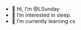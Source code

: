 - 👋 Hi, I’m @LSunday
- 👀 I’m interested in sleep.
- 🌱 I’m currently learning cs


<!---
LSunday/LSunday is a ✨ special ✨ repository because its `README.md` (this file) appears on your GitHub profile.
You can click the Preview link to take a look at your changes.
--->
